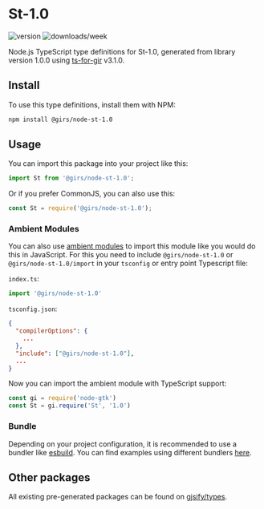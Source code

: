 
# St-1.0

![version](https://img.shields.io/npm/v/@girs/node-st-1.0)
![downloads/week](https://img.shields.io/npm/dw/@girs/node-st-1.0)


Node.js TypeScript type definitions for St-1.0, generated from library version 1.0.0 using [ts-for-gir](https://github.com/gjsify/ts-for-gir) v3.1.0.


## Install

To use this type definitions, install them with NPM:
```bash
npm install @girs/node-st-1.0
```

## Usage

You can import this package into your project like this:
```ts
import St from '@girs/node-st-1.0';
```

Or if you prefer CommonJS, you can also use this:
```ts
const St = require('@girs/node-st-1.0');
```

### Ambient Modules

You can also use [ambient modules](https://github.com/gjsify/ts-for-gir/tree/main/packages/cli#ambient-modules) to import this module like you would do this in JavaScript.
For this you need to include `@girs/node-st-1.0` or `@girs/node-st-1.0/import` in your `tsconfig` or entry point Typescript file:

`index.ts`:
```ts
import '@girs/node-st-1.0'
```

`tsconfig.json`:
```json
{
  "compilerOptions": {
    ...
  },
  "include": ["@girs/node-st-1.0"],
  ...
}
```

Now you can import the ambient module with TypeScript support: 

```ts
const gi = require('node-gtk')
const St = gi.require('St', '1.0')
```


### Bundle

Depending on your project configuration, it is recommended to use a bundler like [esbuild](https://esbuild.github.io/). You can find examples using different bundlers [here](https://github.com/gjsify/ts-for-gir/tree/main/examples).

## Other packages

All existing pre-generated packages can be found on [gjsify/types](https://github.com/gjsify/types).


